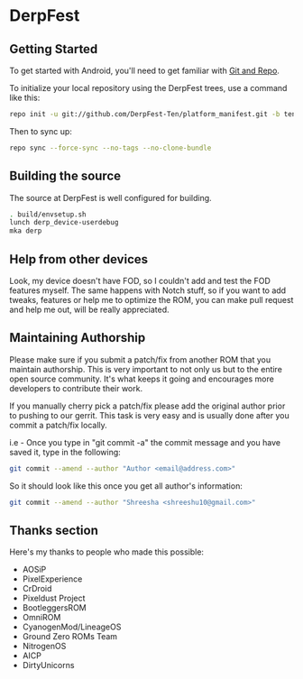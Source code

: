 DerpFest
==============

Getting Started
---------------

To get started with Android, you'll need to get
familiar with [Git and Repo](http://source.android.com/source/using-repo.html).

To initialize your local repository using the DerpFest trees, use a command like this:

```bash
repo init -u git://github.com/DerpFest-Ten/platform_manifest.git -b ten
```
Then to sync up:
```bash
repo sync --force-sync --no-tags --no-clone-bundle
```

Building the source
---------------

The source at DerpFest is well configured for building.

```bash
. build/envsetup.sh
lunch derp_device-userdebug
mka derp
```

## Help from other devices ##

Look, my device doesn't have FOD, so I couldn't add and test the FOD features myself. The same happens with Notch stuff, so if you want to add tweaks, features or help me to optimize the ROM, you can make pull request and help me out, will be really appreciated.


## Maintaining Authorship ##

Please make sure if you submit a patch/fix from another ROM that you maintain authorship.
This is very important to not only us but to the entire open source community. It's what keeps it going and encourages more developers to 
contribute their work.

If you manually cherry pick a patch/fix please add the original author prior to pushing to our gerrit.
This task is very easy and is usually done after you commit a patch/fix locally.

i.e - Once you type in "git commit -a" the commit message and you have saved it, type in the following:

```bash
git commit --amend --author "Author <email@address.com>"
```

So it should look like this once you get all author's information:

```bash
git commit --amend --author "Shreesha <shreeshu10@gmail.com>"
```

## Thanks section ##

Here's my thanks to people who made this possible:

* AOSiP
* PixelExperience
* CrDroid
* Pixeldust Project
* BootleggersROM
* OmniROM
* CyanogenMod/LineageOS
* Ground Zero ROMs Team
* NitrogenOS
* AICP
* DirtyUnicorns
